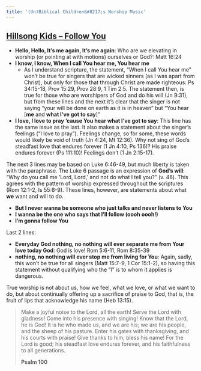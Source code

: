 ```yaml
---
title: '(Un)Biblical Children&#8217;s Worship Music'
---
```

## [Hillsong Kids &#8211; Follow You](https://www.youtube.com/watch?v=WrcZ7Qq3ccQ)

  * **Hello, Hello, It’s me again, It’s me again**: Who are we elevating in worship (or pointing at with motions) ourselves or God?: Matt 16:24
  * **I know, I know, When I call You hear me, You hear me** 
      * As I understand scripture, the statement, &#8220;When I call You hear me&#8221; won’t be true for singers that are wicked sinners (as I was apart from Christ), but only for those that through Christ are made righteous: Ps 34:15-18, Prov 15:29, Prov 28:9, 1 Tim 2:5. The statement then, is true for those who are worshipers of God and do his will (Jn 9:31), but from these lines and the next it&#8217;s clear that the singer is not saying &#8220;your will be done on earth as it is in heaven&#8221; but &#8220;You hear [**me** and **what I&#8217;ve got to say**]&#8221;
  * **I love, I love to pray ‘cause You hear what I’ve got to say**: This line has the same issue as the last. It also makes a statement about the singer&#8217;s feelings (&#8220;I love to pray&#8221;). Feelings change, so for some, these words would likely be void of truth (Jn 4:24, Mt 12:36). Why not sing of God&#8217;s steadfast love that endures forever (1 Jn 4:10, Ps 136)? His praise endures forever (Ps 111:10)! Feelings don&#8217;t (1 Jn 2:15-17).

The next 3 lines may be based on Luke 6:46-49, but much liberty is taken with the paraphrase. The Luke 6 passage is an expression of **God&#8217;s will**: &#8220;Why do you call me ‘Lord, Lord,’ and not do what I tell you?&#8221; (v. 46). This agrees with the pattern of worship expressed throughout the scriptures (Rom 12:1-2, Is 55:8-9). These lines, however, are statements about what **we** want and will to do.

  * **But I never wanna be someone who just talks and never listens to You**
  * **I wanna be the one who says that I’ll follow (oooh oooh!)**
  * **I’m gonna follow You**

Last 2 lines:

  * **Everyday God nothing, no nothing will ever separate me from Your love today God**: God is love! Rom 5:6-11, Rom 8:35-39
  * **nothing, no nothing will ever stop me from living for You**: Again, sadly, this won&#8217;t be true for all singers (Matt 15:7-9, 1 Cor 15:1-2), so having this statement without qualifying who the &#8220;I&#8221; is to whom it applies is dangerous.

True worship is not about us, how we feel, what we love, or what we want to do, but about continually offering up a sacrifice of praise to God, that is, the fruit of lips that acknowledge his name (Heb 13:15).

> Make a joyful noise to the Lord, all the earth!
> Serve the Lord with gladness!
> Come into his presence with singing!
> Know that the Lord, he is God!
> It is he who made us, and we are his;
> we are his people, and the sheep of his pasture.
> Enter his gates with thanksgiving,
> and his courts with praise!
> Give thanks to him; bless his name!
> For the Lord is good;
> his steadfast love endures forever,
> and his faithfulness to all generations.
> 
> **Psalm 100**